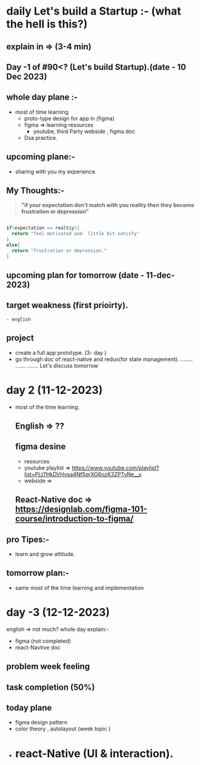<!-- # what type of project

topic: -

- Name of project with explnation.
- fear of messing out
- -->

# daily Let's build a Startup :- (what the hell is this?)

## explain in => (3-4 min)

## Day -1 of #90<? (Let's build Startup).(date - 10 Dec 2023)

## whole day plane :-

- most of time learning
  - proto-type design for app in (figma)
  - figma => learning resources
    - youtube, third Party webside , figma doc
  - Dsa practice.

## upcoming plane:-

- sharing with you my experience.

## My Thoughts:-

> **"if your expectation don't match with you reality then they become frustration or depression"**

```java

if(expectation == realtiy){
  return "feel motivated and  little bit satisfy"
}
else{
  return "frustration or depression."
}
```

## upcoming plan for tomorrow (date - 11-dec-2023)

## target weakness (first prioirty).

    - english

## project

- create a full app prototype. (3- day )
- go through doc of react-native and redux(for state management).
  ........
  .......
  .......
  Let's discuss tomorrow

#

# day 2 (11-12-2023)

- most of the time learning.
  ## English => ??
  ## figma desine
  - resources
  - youtube playlist => https://www.youtube.com/playlist?list=PLt7HkDVHvsa4Nf5qrXG6ozK3ZPTvNe__v
  - webside =>
  ## React-Native doc => https://designlab.com/figma-101-course/introduction-to-figma/

## pro Tipes:-

- learn and grow attitude.

## tomorrow plan:-

- same most of the time learning and implementation

# day -3 (12-12-2023)

english => not much?
whole day explain:-

- figma (not completed)
- react-Navtive doc

## problem week feeling

## task completion (50%)

## today plane

- figma design pattern
- color theory , autolayout (week topic )
- # react-Native (UI & interaction).
